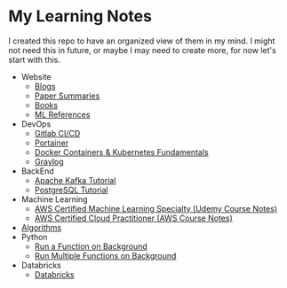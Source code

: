 # My Learning Notes

I created this repo to have an organized view of them in my mind. I might not need this in future, or maybe I may need to create more, for now let's start with this.

- Website
    - [Blogs](https://abdullahsamilguser.com/blog/)
    - [Paper Summaries](https://abdullahsamilguser.com/paper/)
    - [Books](https://abdullahsamilguser.com/book/)
    - [ML References](https://abdullahsamilguser.com/ml_references.html)
- DevOps
    - [Gitlab CI/CD](./devops/gitlab-ci-cd.md)
    - [Portainer](./devops/portainer.md)
    - [Docker Containers & Kubernetes Fundamentals](./devops/docker_kubernetes/README.md)
    - [Graylog](./devops/graylog.md)
- BackEnd
    - [Apache Kafka Tutorial](./backend/kafka.md)
    - [PostgreSQL Tutorial](./backend/postgresql.md)
- Machine Learning
    - [AWS Certified Machine Learning Specialty (Udemy Course Notes)](./machine_learning/udemy-aws-mls-c01/README.md)
    - [AWS Certified Cloud Practitioner (AWS Course Notes)](./machine_learning/aws-clf-c02/README.md)
- [Algorithms](https://github.com/gsamil/algorithms/)
- Python
    - [Run a Function on Background](./python/run_on_background.py)
    - [Run Multiple Functions on Background](./python/run_on_background_mult.py)
- Databricks
    - [Databricks](./databricks/readme.md)
